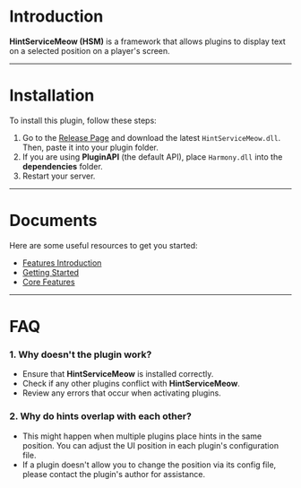 # Introduction
**HintServiceMeow (HSM)** is a framework that allows plugins to display text on a selected position on a player's screen. 

---

# Installation

To install this plugin, follow these steps:

1. Go to the [Release Page](#) and download the latest `HintServiceMeow.dll`. Then, paste it into your plugin folder.
2. If you are using **PluginAPI** (the default API), place `Harmony.dll` into the **dependencies** folder.
3. Restart your server.

---

# Documents

Here are some useful resources to get you started:

- [Features Introduction](Features.md)
- [Getting Started](GettingStarted.md)
- [Core Features](CoreFeatures.md)

---

# FAQ

### 1. Why doesn't the plugin work?
- Ensure that **HintServiceMeow** is installed correctly.
- Check if any other plugins conflict with **HintServiceMeow**.
- Review any errors that occur when activating plugins.

### 2. Why do hints overlap with each other?
- This might happen when multiple plugins place hints in the same position. You can adjust the UI position in each plugin's configuration file. 
- If a plugin doesn't allow you to change the position via its config file, please contact the plugin's author for assistance.

